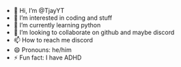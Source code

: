 - 👋 Hi, I’m @TjayYT
- 👀 I’m interested in coding and stuff
- 🌱 I’m currently learning python
- 💞️ I’m looking to collaborate on github and maybe discord
- 📫 How to reach me discord
- 😄 Pronouns: he/him
- ⚡ Fun fact: I have ADHD

<!---
TjayYT/TjayYT is a ✨ special ✨ repository because its `README.md` (this file) appears on your GitHub profile.
You can click the Preview link to take a look at your changes.
--->
